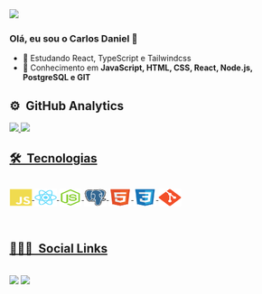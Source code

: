 <img src="https://github.com/carlosdaniel31/img-header/blob/main/github-header-image.png" />

### Olá, eu sou o Carlos Daniel 👋

- 🌱 Estudando React, TypeScript e Tailwindcss
- 💬 Conhecimento em **JavaScript, HTML, CSS, React, Node.js, PostgreSQL e GIT**

## ⚙️ &nbsp;GitHub Analytics
<div display="flex" align-items="center">
  <a href="https://github.com/carlosdaniel31">
  <img height="160em" src="https://github-readme-stats.vercel.app/api?username=carlosdaniel31&show_icons=true&theme=dracula&include_all_commits=true&count_private=true"/>
  <img height="160em" src="https://github-readme-stats.vercel.app/api/top-langs/?username=carlosdaniel31&layout=compact&langs_count=7&theme=dracula"/>
</div>
  <h2> 🛠 &nbsp;Tecnologias</h2>
<div style="display: inline_block"><br>
  <img align="center" alt="Daniel-Js" height="30" width="40" title="Javascript" src="https://raw.githubusercontent.com/devicons/devicon/master/icons/javascript/javascript-plain.svg">
  <img align="center" alt="Daniel-React" height="30" width="40" title="React" src="https://raw.githubusercontent.com/devicons/devicon/master/icons/react/react-original.svg">
  <img align="center" alt="Daniel-Node" height="30" width="40" title="Node.js" src="https://raw.githubusercontent.com/devicons/devicon/master/icons/nodejs/nodejs-original.svg">
  <img align="center" alt="Daniel-Postgre" height="30" width="40" title="PostgreSQL" src="https://raw.githubusercontent.com/devicons/devicon/master/icons/postgresql/postgresql-original.svg">
  <img align="center" alt="Daniel-HTML" height="30" width="40" title="HTML" src="https://raw.githubusercontent.com/devicons/devicon/master/icons/html5/html5-original.svg">
  <img align="center" alt="Daniel-CSS" height="30" width="40" title="CSS" src="https://raw.githubusercontent.com/devicons/devicon/master/icons/css3/css3-original.svg">
  <img align="center" alt="Daniel-Git" height="30" width="40" title="Git" src="https://raw.githubusercontent.com/devicons/devicon/master/icons/git/git-original.svg">
</div>
  <br></br>
  
  <h2> 👨🏽‍🦲 &nbsp;Social Links</h2>
  <div style="display: inline_block"><br>
 <a href="https://instagram.com/daniel__santoss31" target="_blank"><img src="https://img.shields.io/badge/-Instagram-%23E4405F?style=for-the-badge&logo=instagram&logoColor=white" target="_blank"></a>
  <a href="https://www.linkedin.com/in/carlosdaniel31/" target="_blank"><img src="https://img.shields.io/badge/-LinkedIn-%230077B5?style=for-the-badge&logo=linkedin&logoColor=white" target="_blank"></a> 
 </div>
